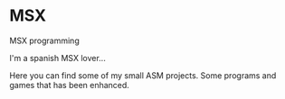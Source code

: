 # MSX
MSX programming

I'm a spanish MSX lover...

Here you can find some of my small ASM projects. Some programs and games that has been enhanced.
